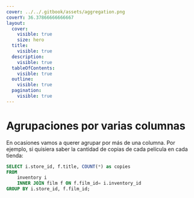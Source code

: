 ```yaml
---
cover: ../../.gitbook/assets/aggregation.png
coverY: 36.37866666666667
layout:
  cover:
    visible: true
    size: hero
  title:
    visible: true
  description:
    visible: true
  tableOfContents:
    visible: true
  outline:
    visible: true
  pagination:
    visible: true
---
```


# Agrupaciones por varias columnas

En ocasiones vamos a querer agrupar por más de una columna. Por ejemplo, si quisiera saber la cantidad de copias de cada película en cada tienda:

```sql
SELECT i.store_id, f.title, COUNT(*) as copies
FROM
    inventory i
    INNER JOIN film f ON f.film_id= i.inventory_id
GROUP BY i.store_id, f.film_id;
```
